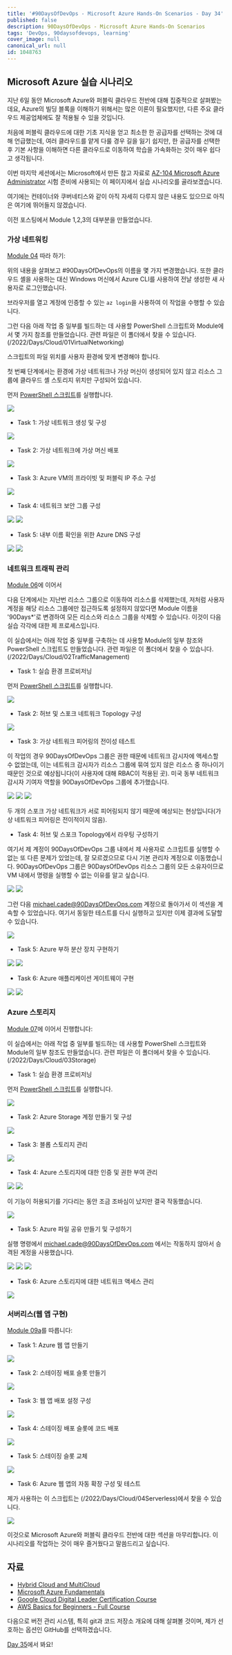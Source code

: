 ```yaml
---
title: '#90DaysOfDevOps - Microsoft Azure Hands-On Scenarios - Day 34'
published: false
description: 90DaysOfDevOps - Microsoft Azure Hands-On Scenarios
tags: 'DevOps, 90daysofdevops, learning'
cover_image: null
canonical_url: null
id: 1048763
---
```


## Microsoft Azure 실습 시나리오

지난 6일 동안 Microsoft Azure와 퍼블릭 클라우드 전반에 대해 집중적으로 살펴봤는데요, Azure의 빌딩 블록을 이해하기 위해서는 많은 이론이 필요했지만, 다른 주요 클라우드 제공업체에도 잘 적용될 수 있을 것입니다.

처음에 퍼블릭 클라우드에 대한 기초 지식을 얻고 최소한 한 공급자를 선택하는 것에 대해 언급했는데, 여러 클라우드를 얕게 다룰 경우 길을 잃기 쉽지만, 한 공급자를 선택한 후 기본 사항을 이해하면 다른 클라우드로 이동하여 학습을 가속화하는 것이 매우 쉽다고 생각됩니다.

이번 마지막 세션에서는 Microsoft에서 만든 참고 자료로 [AZ-104 Microsoft Azure Administrator](https://microsoftlearning.github.io/AZ-104-MicrosoftAzureAdministrator/) 시험 준비에 사용되는 이 페이지에서 실습 시나리오를 골라보겠습니다.

여기에는 컨테이너와 쿠버네티스와 같이 아직 자세히 다루지 않은 내용도 있으므로 아직은 여기에 뛰어들지 않겠습니다.

이전 포스팅에서 Module 1,2,3의 대부분을 만들었습니다.

### 가상 네트워킹

[Module 04](https://microsoftlearning.github.io/AZ-104-MicrosoftAzureAdministrator/Instructions/Labs/LAB_04-Implement_Virtual_Networking.html) 따라 하기:

위의 내용을 살펴보고 #90DaysOfDevOps의 이름을 몇 가지 변경했습니다. 또한 클라우드 셸을 사용하는 대신 Windows 머신에서 Azure CLI를 사용하여 전날 생성한 새 사용자로 로그인했습니다.

브라우저를 열고 계정에 인증할 수 있는 `az login`을 사용하여 이 작업을 수행할 수 있습니다.

그런 다음 아래 작업 중 일부를 빌드하는 데 사용할 PowerShell 스크립트와 Module에서 몇 가지 참조를 만들었습니다. 관련 파일은 이 폴더에서 찾을 수 있습니다.
(/2022/Days/Cloud/01VirtualNetworking)

스크립트의 파일 위치를 사용자 환경에 맞게 변경해야 합니다.

첫 번째 단계에서는 환경에 가상 네트워크나 가상 머신이 생성되어 있지 않고 리소스 그룹에 클라우드 셸 스토리지 위치만 구성되어 있습니다.

먼저 [PowerShell 스크립트](/2022/Days/Cloud/01VirtualNetworking/Module4_90DaysOfDevOps.ps1)를 실행합니다.

![](/2022/Days/Images/Day34_Cloud1.png)

- Task 1: 가상 네트워크 생성 및 구성

![](/2022/Days/Images/Day34_Cloud2.png)

- Task 2: 가상 네트워크에 가상 머신 배포

![](/2022/Days/Images/Day34_Cloud3.png)

- Task 3: Azure VM의 프라이빗 및 퍼블릭 IP 주소 구성

![](/2022/Days/Images/Day34_Cloud4.png)

- Task 4: 네트워크 보안 그룹 구성

![](/2022/Days/Images/Day34_Cloud5.png)
![](/2022/Days/Images/Day34_Cloud6.png)

- Task 5: 내부 이름 확인을 위한 Azure DNS 구성

![](/2022/Days/Images/Day34_Cloud7.png)
![](/2022/Days/Images/Day34_Cloud8.png)

### 네트워크 트래픽 관리

[Module 06](https://microsoftlearning.github.io/AZ-104-MicrosoftAzureAdministrator/Instructions/Labs/LAB_06-Implement_Network_Traffic_Management.html)에 이어서

다음 단계에서는 지난번 리소스 그룹으로 이동하여 리소스를 삭제했는데, 저처럼 사용자 계정을 해당 리소스 그룹에만 접근하도록 설정하지 않았다면 Module 이름을 '90Days\*'로 변경하여 모든 리소스와 리소스 그룹을 삭제할 수 있습니다. 이것이 다음 실습 각각에 대한 제 프로세스입니다.

이 실습에서는 아래 작업 중 일부를 구축하는 데 사용할 Module의 일부 참조와 PowerShell 스크립트도 만들었습니다. 관련 파일은 이 폴더에서 찾을 수 있습니다.
(/2022/Days/Cloud/02TrafficManagement)

- Task 1: 실습 환경 프로비저닝

먼저 [PowerShell 스크립트](/2022/Days/Cloud/02TrafficManagement/Mod06_90DaysOfDevOps.ps1)를 실행합니다.

![](/2022/Days/Images/Day34_Cloud9.png)

- Task 2: 허브 및 스포크 네트워크 Topology 구성

![](/2022/Days/Images/Day34_Cloud10.png)

- Task 3: 가상 네트워크 피어링의 전이성 테스트

이 작업의 경우 90DaysOfDevOps 그룹은 권한 때문에 네트워크 감시자에 액세스할 수 없었는데, 이는 네트워크 감시자가 리소스 그룹에 묶여 있지 않은 리소스 중 하나이기 때문인 것으로 예상됩니다(이 사용자에 대해 RBAC이 적용된 곳). 미국 동부 네트워크 감시자 기여자 역할을 90DaysOfDevOps 그룹에 추가했습니다.

![](/2022/Days/Images/Day34_Cloud11.png)
![](/2022/Days/Images/Day34_Cloud12.png)
![](/2022/Days/Images/Day34_Cloud13.png)

두 개의 스포크 가상 네트워크가 서로 피어링되지 않기 때문에 예상되는 현상입니다(가상 네트워크 피어링은 전이적이지 않음).

- Task 4: 허브 및 스포크 Topology에서 라우팅 구성하기

여기서 제 계정이 90DaysOfDevOps 그룹 내에서 제 사용자로 스크립트를 실행할 수 없는 또 다른 문제가 있었는데, 잘 모르겠으므로 다시 기본 관리자 계정으로 이동했습니다. 90DaysOfDevOps 그룹은 90DaysOfDevOps 리소스 그룹의 모든 소유자이므로 VM 내에서 명령을 실행할 수 없는 이유를 알고 싶습니다.

![](/2022/Days/Images/Day34_Cloud14.png)
![](/2022/Days/Images/Day34_Cloud15.png)

그런 다음 michael.cade@90DaysOfDevOps.com 계정으로 돌아가서 이 섹션을 계속할 수 있었습니다. 여기서 동일한 테스트를 다시 실행하고 있지만 이제 결과에 도달할 수 있습니다.

![](/2022/Days/Images/Day34_Cloud16.png)

- Task 5: Azure 부하 분산 장치 구현하기

![](/2022/Days/Images/Day34_Cloud17.png)
![](/2022/Days/Images/Day34_Cloud18.png)

- Task 6: Azure 애플리케이션 게이트웨이 구현

![](/2022/Days/Images/Day34_Cloud19.png)
![](/2022/Days/Images/Day34_Cloud20.png)

### Azure 스토리지

[Module 07](https://microsoftlearning.github.io/AZ-104-MicrosoftAzureAdministrator/Instructions/Labs/LAB_07-Manage_Azure_Storage.html)에 이어서 진행합니다:

이 실습에서는 아래 작업 중 일부를 빌드하는 데 사용할 PowerShell 스크립트와 Module의 일부 참조도 만들었습니다. 관련 파일은 이 폴더에서 찾을 수 있습니다.
(/2022/Days/Cloud/03Storage)

- Task 1: 실습 환경 프로비저닝

먼저 [PowerShell 스크립트](/2022/Days/Cloud/03Storage/Mod07_90DaysOfDeveOps.ps1)를 실행합니다.

![](/2022/Days/Images/Day34_Cloud21.png)

- Task 2: Azure Storage 계정 만들기 및 구성

![](/2022/Days/Images/Day34_Cloud22.png)

- Task 3: 블롭 스토리지 관리

![](/2022/Days/Images/Day34_Cloud23.png)

- Task 4: Azure 스토리지에 대한 인증 및 권한 부여 관리

![](/2022/Days/Images/Day34_Cloud24.png)
![](/2022/Days/Images/Day34_Cloud25.png)

이 기능이 허용되기를 기다리는 동안 조금 조바심이 났지만 결국 작동했습니다.

![](/2022/Days/Images/Day34_Cloud26.png)

- Task 5: Azure 파일 공유 만들기 및 구성하기

실행 명령에서 michael.cade@90DaysOfDevOps.com 에서는 작동하지 않아서 승격된 계정을 사용했습니다.

![](/2022/Days/Images/Day34_Cloud27.png)
![](/2022/Days/Images/Day34_Cloud28.png)
![](/2022/Days/Images/Day34_Cloud29.png)

- Task 6: Azure 스토리지에 대한 네트워크 액세스 관리

![](/2022/Days/Images/Day34_Cloud30.png)

### 서버리스(웹 앱 구현)

[Module 09a](https://microsoftlearning.github.io/AZ-104-MicrosoftAzureAdministrator/Instructions/Labs/LAB_09a-Implement_Web_Apps.html)를 따릅니다:

- Task 1: Azure 웹 앱 만들기

![](/2022/Days/Images/Day34_Cloud31.png)

- Task 2: 스테이징 배포 슬롯 만들기

![](/2022/Days/Images/Day34_Cloud34.png)

- Task 3: 웹 앱 배포 설정 구성

![](/2022/Days/Images/Day34_Cloud33.png)

- Task 4: 스테이징 배포 슬롯에 코드 배포

![](/2022/Days/Images/Day34_Cloud32.png)

- Task 5: 스테이징 슬롯 교체

![](/2022/Days/Images/Day34_Cloud35.png)

- Task 6: Azure 웹 앱의 자동 확장 구성 및 테스트

제가 사용하는 이 스크립트는 (/2022/Days/Cloud/04Serverless)에서 찾을 수 있습니다.

![](/2022/Days/Images/Day34_Cloud36.png)

이것으로 Microsoft Azure와 퍼블릭 클라우드 전반에 대한 섹션을 마무리합니다. 이 시나리오를 작업하는 것이 매우 즐거웠다고 말씀드리고 싶습니다.

## 자료

- [Hybrid Cloud and MultiCloud](https://www.youtube.com/watch?v=qkj5W98Xdvw)
- [Microsoft Azure Fundamentals](https://www.youtube.com/watch?v=NKEFWyqJ5XA&list=WL&index=130&t=12s)
- [Google Cloud Digital Leader Certification Course](https://www.youtube.com/watch?v=UGRDM86MBIQ&list=WL&index=131&t=10s)
- [AWS Basics for Beginners - Full Course](https://www.youtube.com/watch?v=ulprqHHWlng&t=5352s)

다음으로 버전 관리 시스템, 특히 git과 코드 저장소 개요에 대해 살펴볼 것이며, 제가 선호하는 옵션인 GitHub를 선택하겠습니다.

[Day 35](day35.md)에서 봐요!
